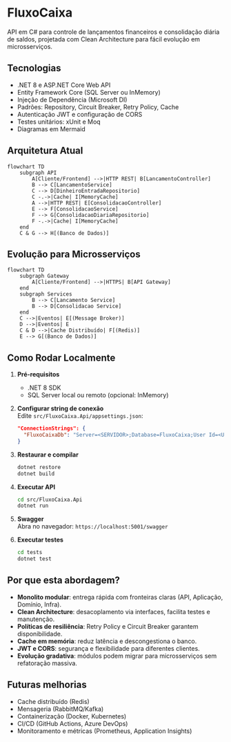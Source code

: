 # FluxoCaixa

API em C# para controle de lançamentos financeiros e consolidação diária de saldos, projetada com Clean Architecture para fácil evolução em microsserviços.

## Tecnologias

- .NET 8 e ASP.NET Core Web API
- Entity Framework Core (SQL Server ou InMemory)
- Injeção de Dependência (Microsoft DI)
- Padrões: Repository, Circuit Breaker, Retry Policy, Cache
- Autenticação JWT e configuração de CORS
- Testes unitários: xUnit e Moq
- Diagramas em Mermaid

## Arquitetura Atual

```mermaid
flowchart TD
    subgraph API
        A[Cliente/Frontend] -->|HTTP REST| B[LancamentoController]
        B --> C[LancamentoService]
        C --> D[DinheiroEntradaRepositorio]
        C -.->|Cache| I[MemoryCache]
        A -->|HTTP REST| E[ConsolidacaoController]
        E --> F[ConsolidacaoService]
        F --> G[ConsolidacaoDiariaRepositorio]
        F -.->|Cache| I[MemoryCache]
    end
    C & G --> H[(Banco de Dados)]
```

## Evolução para Microsserviços

```mermaid
flowchart TD
    subgraph Gateway
        A[Cliente/Frontend] -->|HTTPS| B[API Gateway]
    end
    subgraph Services
        B --> C[Lancamento Service]
        B --> D[Consolidacao Service]
    end
    C -->|Eventos| E[(Message Broker)]
    D -->|Eventos| E
    C & D -->|Cache Distribuído| F[(Redis)]
    E --> G[(Banco de Dados)]
```

## Como Rodar Localmente

1. **Pré-requisitos**  
   - .NET 8 SDK  
   - SQL Server local ou remoto (opcional: InMemory)

2. **Configurar string de conexão**  
   Edite `src/FluxoCaixa.Api/appsettings.json`:
   ```json
   "ConnectionStrings": {
     "FluxoCaixaDb": "Server=<SERVIDOR>;Database=FluxoCaixa;User Id=<USUARIO>;Password=<SENHA>;TrustServerCertificate=True;"
   }
   ```

3. **Restaurar e compilar**  
   ```bash
   dotnet restore
   dotnet build
   ```

4. **Executar API**  
   ```bash
   cd src/FluxoCaixa.Api
   dotnet run
   ```

5. **Swagger**  
   Abra no navegador: `https://localhost:5001/swagger`

6. **Executar testes**  
   ```bash
   cd tests
   dotnet test
   ```

## Por que esta abordagem?

- **Monolito modular**: entrega rápida com fronteiras claras (API, Aplicação, Domínio, Infra).  
- **Clean Architecture**: desacoplamento via interfaces, facilita testes e manutenção.  
- **Políticas de resiliência**: Retry Policy e Circuit Breaker garantem disponibilidade.  
- **Cache em memória**: reduz latência e descongestiona o banco.  
- **JWT e CORS**: segurança e flexibilidade para diferentes clientes.  
- **Evolução gradativa**: módulos podem migrar para microsserviços sem refatoração massiva.

## Futuras melhorias

- Cache distribuído (Redis)  
- Mensageria (RabbitMQ/Kafka)  
- Containerização (Docker, Kubernetes)  
- CI/CD (GitHub Actions, Azure DevOps)  
- Monitoramento e métricas (Prometheus, Application Insights)

